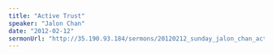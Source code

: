 ```yaml
---
title: "Active Trust"
speaker: "Jalon Chan"
date: "2012-02-12"
sermonUrl: "http://35.190.93.184/sermons/20120212_sunday_jalon_chan_active_trust.mp3"
---
```

